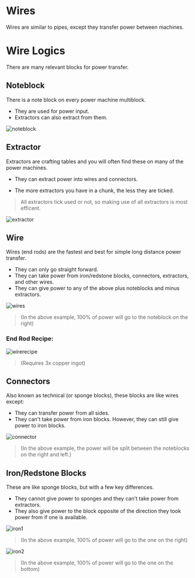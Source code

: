 
# Wires
Wires are similar to pipes, except they transfer power between machines.

# Wire Logics
There are many relevant blocks for power transfer.

## Noteblock
There is a note block on every power machine multiblock. 
- They are used for power input.
- Extractors can also extract from them.

![noteblock]

## Extractor
Extractors are crafting tables and you will often find these on many of the power machines. 
- They can extract power into wires and connectors.

 - The more extractors you have in a chunk, the less they are ticked. 
 
 > All extractors tick used or not, so making use of all extractors is most efficent.

![extractor]

## Wire
Wires (end rods) are the fastest and best for simple long distance power transfer.
* They can only go straight forward.
* They can take power from iron/redstone blocks, connectors, extractors, and other wires.
* They can give power to any of the above plus noteblocks and minus extractors.

![wires]

> (In the above example, 100% of power will go to the noteblock on the right)

### End Rod Recipe:
![wirerecipe]

> (Requires 3x copper ingot)

## Connectors
Also known as technical (or sponge blocks), these blocks are like wires except:
* They can transfer power from all sides. 
* They can't take power from iron blocks. However, they can still give power to iron blocks.

![connector]

> (In the above example, the power will be split between the noteblocks on the right and left.)

## Iron/Redstone Blocks
These are like sponge blocks, but with a few key differences.
* They cannot give power to sponges and they can't take power from extractors.
* They also give power to the block opposite of the direction they took power from if one is available.

![iron1]

> (In the above example, 100% of power will go to the one on the right)

![iron2]

> (In the above example, 100% of power will go to the one on the bottom)

[wirerecipe]: https://i.imgur.com/eUHaY8X.png
[noteblock]: https://i.imgur.com/7J17NZO.png
[extractor]: https://i.imgur.com/QL2meed.png
[wires]: https://i.imgur.com/JGQXYYc.png
[connector]:https://i.imgur.com/edCMmAe.png
[iron1]: https://i.imgur.com/AG3w8It.png
[iron2]: https://i.imgur.com/n73FA55.png
